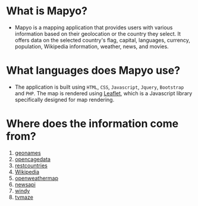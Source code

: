 # What is Mapyo?

- Mapyo is a mapping application that provides users with various information based on their geolocation or the country they select. It offers data on the selected country's flag, capital, languages, currency, population, Wikipedia information, weather, news, and movies.

# What languages does Mapyo use?

- The application is built using `HTML`, `CSS`, `Javascript`, `Jquery`, `Bootstrap` and `PHP`. The map is rendered using [Leaflet](https://leafletjs.com/), which is a Javascript library specifically designed for map rendering.

# Where does the information come from?

1. [geonames](http://www.geonames.org/export/web-services.html)
2. [opencagedata](https://opencagedata.com/api)
3. [restcountries](https://restcountries.com/)
4. [Wikipedia](https://www.mediawiki.org/wiki/API:Main_page)
5. [openweathermap](https://openweathermap.org/api)
6. [newsapi](https://newsapi.org/)
7. [windy](https://api.windy.com/)
8. [tvmaze](https://www.tvmaze.com/api)
